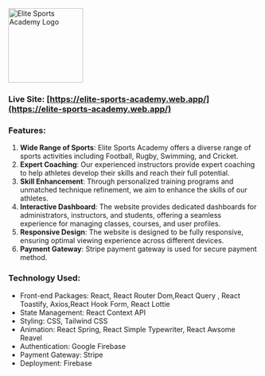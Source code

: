 <img src="https://i.ibb.co/5sx1MGR/logo-black.png" alt="Elite Sports Academy Logo" width="150">

### Live Site: [https://elite-sports-academy.web.app/](https://elite-sports-academy.web.app/)

### Features:

1. **Wide Range of Sports**: Elite Sports Academy offers a diverse range of sports activities including Football, Rugby, Swimming, and Cricket.
2. **Expert Coaching**: Our experienced instructors provide expert coaching to help athletes develop their skills and reach their full potential.
3. **Skill Enhancement**: Through personalized training programs and unmatched technique refinement, we aim to enhance the skills of our athletes.
4. **Interactive Dashboard**: The website provides dedicated dashboards for administrators, instructors, and students, offering a seamless experience for managing classes, courses, and user profiles.
5. **Responsive Design**: The website is designed to be fully responsive, ensuring optimal viewing experience across different devices.
6. **Payment Gateway**: Stripe payment gateway is used for secure payment method.

### Technology Used:

-   Front-end Packages: React, React Router Dom,React Query , React Toastify, Axios,React Hook Form, React Lottie
-   State Management: React Context API
-   Styling: CSS, Tailwind CSS
-   Animation: React Spring, React Simple Typewriter, React Awsome Reavel
-   Authentication: Google Firebase
-   Payment Gateway: Stripe
-   Deployment: Firebase

